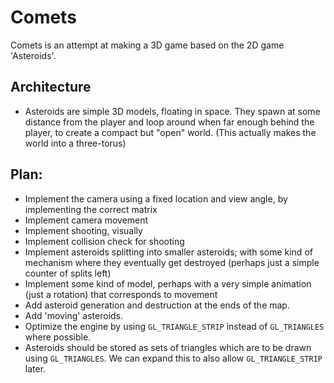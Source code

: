 # Comets

Comets is an attempt at making a 3D game based on the 2D game 'Asteroids'.

## Architecture
- Asteroids are simple 3D models, floating in space. They spawn at some distance from the player and loop around when far enough behind the player, to create a compact but "open" world. (This actually makes the world into a three-torus)

## Plan:
- Implement the camera using a fixed location and view angle, by implementing the correct matrix
- Implement camera movement
- Implement shooting, visually
- Implement collision check for shooting
- Implement asteroids splitting into smaller asteroids; with some kind of mechanism where they eventually get destroyed (perhaps just a simple counter of splits left)
- Implement some kind of model, perhaps with a very simple animation (just a rotation) that corresponds to movement
- Add asteroid generation and destruction at the ends of the map.
- Add 'moving' asteroids.
- Optimize the engine by using `GL_TRIANGLE_STRIP` instead of `GL_TRIANGLES` where possible.
- Asteroids should be stored as sets of triangles which are to be drawn using `GL_TRIANGLES`. We can expand this to also allow `GL_TRIANGLE_STRIP` later.

